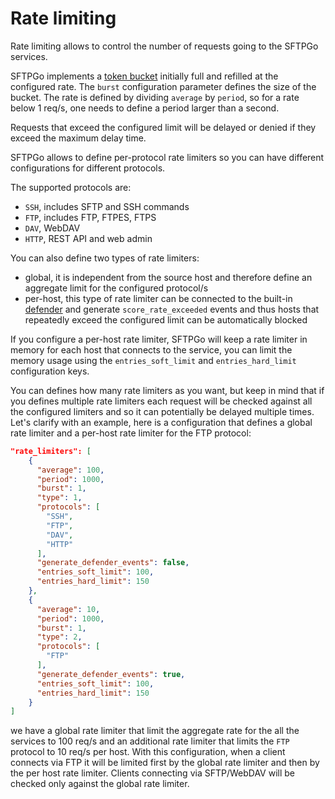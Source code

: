 # Rate limiting

Rate limiting allows to control the number of requests going to the SFTPGo services.

SFTPGo implements a [token bucket](https://en.wikipedia.org/wiki/Token_bucket) initially full and refilled at the configured rate. The `burst` configuration parameter defines the size of the bucket. The rate is defined by dividing `average` by `period`, so for a rate below 1 req/s, one needs to define a period larger than a second.

Requests that exceed the configured limit will be delayed or denied if they exceed the maximum delay time.

SFTPGo allows to define per-protocol rate limiters so you can have different configurations for different protocols.

The supported protocols are:

- `SSH`, includes SFTP and SSH commands
- `FTP`, includes FTP, FTPES, FTPS
- `DAV`, WebDAV
- `HTTP`, REST API and web admin

You can also define two types of rate limiters:

- global, it is independent from the source host and therefore define an aggregate limit for the configured protocol/s
- per-host, this type of rate limiter can be connected to the built-in [defender](./defender.md) and generate `score_rate_exceeded` events and thus hosts that repeatedly exceed the configured limit can be automatically blocked

If you configure a per-host rate limiter, SFTPGo will keep a rate limiter in memory for each host that connects to the service, you can limit the memory usage using the `entries_soft_limit` and `entries_hard_limit` configuration keys.

You can defines how many rate limiters as you want, but keep in mind that if you defines multiple rate limiters each request will be checked against all the configured limiters and so it can potentially be delayed multiple times. Let's clarify with an example, here is a configuration that defines a global rate limiter and a per-host rate limiter for the FTP protocol:

```json
"rate_limiters": [
    {
      "average": 100,
      "period": 1000,
      "burst": 1,
      "type": 1,
      "protocols": [
        "SSH",
        "FTP",
        "DAV",
        "HTTP"
      ],
      "generate_defender_events": false,
      "entries_soft_limit": 100,
      "entries_hard_limit": 150
    },
    {
      "average": 10,
      "period": 1000,
      "burst": 1,
      "type": 2,
      "protocols": [
        "FTP"
      ],
      "generate_defender_events": true,
      "entries_soft_limit": 100,
      "entries_hard_limit": 150
    }
]
```

we have a global rate limiter that limit the aggregate rate for the all the services to 100 req/s and an additional rate limiter that limits the `FTP` protocol to 10 req/s per host.
With this configuration, when a client connects via FTP it will be limited first by the global rate limiter and then by the per host rate limiter.
Clients connecting via SFTP/WebDAV will be checked only against the global rate limiter.
